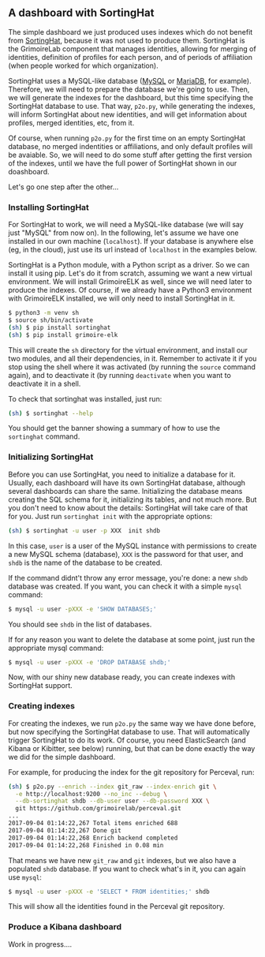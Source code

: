 ## A dashboard with SortingHat

The simple dashboard we just produced uses indexes which do not benefit from [SortingHat](https://github.com/grimoirelab/sortinghat), because it was not used to produce them. SortingHat is the GrimoireLab component that manages identities, allowing for merging of identities, definition of profiles for each person, and of periods of affiliation (when people worked for which organization).

SortingHat uses a MySQL-like database ([MySQL](https://www.mysql.com/) or [MariaDB](https://mariadb.org/), for example). Therefore, we will need to prepare the database we're going to use. Then, we will generate the indexes for the dashboard, but this time specifying the SortingHat database to use. That way, `p2o.py`, while generating the indexes, will inform SortingHat about new identities, and will get information about profiles, merged identities, etc, from it.

Of course, when running `p2o.py` for the first time on an empty SortingHat database, no merged indentities or affiliations, and only default profiles will be avaiable. So, we will need to do some stuff after getting the first version of the indexes, until we have the full power of SortingHat shown in our doashboard.

Let's go one step after the other...

### Installing SortingHat

For SortingHat to work, we will need a MySQL-like database (we will say just "MySQL" from now on). In the following, let's assume we have one installed in our own machine (`localhost`). If your database is anywhere else (eg, in the cloud), just use its url instead of `localhost` in the examples below.

SortingHat is a Python module, with a Python script as a driver. So we can install it using pip. Let's do it from scratch, assuming we want a new virtual environment. We will install GrimoireELK as well, since we will need later to produce the indexes. Of course, if we already have a Python3 environment with GrimoireELK installed, we will only need to install SortingHat in it.

```bash
$ python3 -m venv sh
$ source sh/bin/activate
(sh) $ pip install sortinghat
(sh) $ pip install grimoire-elk
```

This will create the `sh` directory for the virtual environment, and install our two modules, and all their dependencies, in it. Remember to activate it if you stop using the shell where it was activated (by running the `source` command again), and to deactivate it (by running `deactivate` when you want to deactivate it in a shell.

To check that sortinghat was installed, just run:

```bash
(sh) $ sortinghat --help
```

You should get the banner showing a summary of how to use the `sortinghat` command.

### Initializing SortingHat

Before you can use SortingHat, you need to initialize a database for it. Usually, each dashboard will have its own SortingHat database, although several dashboards can share the same. Initializing the database means creating the SQL schema for it, initializing its tables, and not much more. But you don't need to know about the details: SortingHat will take care of that for you. Just run `sortinghat init` with the appropriate options:

```bash
(sh) $ sortinghat -u user -p XXX  init shdb
```

In this case, `user` is a user of the MySQL instance with permissions to create a new MySQL schema (database), `XXX` is the password for that user, and `shdb` is the name of the database to be created.

If the command didnt't throw any error message, you're done: a new `shdb` database was created. If you want, you can check it with a simple `mysql` command:

```bash
$ mysql -u user -pXXX -e 'SHOW DATABASES;'
```

You should see `shdb` in the list of databases.

If for any reason you want to delete the database at some point, just run the appropriate mysql command:

```bash
$ mysql -u user -pXXX -e 'DROP DATABASE shdb;'
```

Now, with our shiny new database ready, you can create indexes with SortingHat support.

### Creating indexes

For creating the indexes, we run `p2o.py` the same way we have done before, but now specifying the SortingHat database to use. That will automatically trigger SortingHat to do its work. Of course, you need ElasticSearch (and Kibana or Kibitter, see below) running, but that can be done exactly the way we did for the simple dashboard.

For example, for producing the index for the git repository for Perceval, run:

```bash
(sh) $ p2o.py --enrich --index git_raw --index-enrich git \
  -e http://localhost:9200 --no_inc --debug \
  --db-sortinghat shdb --db-user user --db-password XXX \
  git https://github.com/grimoirelab/perceval.git
...
2017-09-04 01:14:22,267 Total items enriched 688 
2017-09-04 01:14:22,267 Done git 
2017-09-04 01:14:22,268 Enrich backend completed
2017-09-04 01:14:22,268 Finished in 0.08 min
```

That means we have new `git_raw` and `git` indexes, but we also have a populated `shdb` database. If you want to check what's in it, you can again use `mysql`:

```bash
$ mysql -u user -pXXX -e 'SELECT * FROM identities;' shdb
```

This will show all the identities found in the Perceval git repository.

### Produce a Kibana dashboard

Work in progress....









